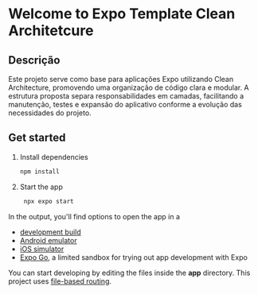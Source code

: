 # Welcome to Expo Template Clean Architetcure
## Descrição

Este projeto serve como base para aplicações Expo utilizando Clean Architecture, promovendo uma organização de código clara e modular. A estrutura proposta separa responsabilidades em camadas, facilitando a manutenção, testes e expansão do aplicativo conforme a evolução das necessidades do projeto.

## Get started

1. Install dependencies

   ```bash
   npm install
   ```

2. Start the app

   ```bash
    npx expo start
   ```

In the output, you'll find options to open the app in a

- [development build](https://docs.expo.dev/develop/development-builds/introduction/)
- [Android emulator](https://docs.expo.dev/workflow/android-studio-emulator/)
- [iOS simulator](https://docs.expo.dev/workflow/ios-simulator/)
- [Expo Go](https://expo.dev/go), a limited sandbox for trying out app development with Expo

You can start developing by editing the files inside the **app** directory. This project uses [file-based routing](https://docs.expo.dev/router/introduction).